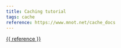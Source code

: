 ```yaml
---
title: Caching tutorial
tags: cache
reference: https://www.mnot.net/cache_docs
---
```

<a href="{{ reference }}">{{ reference }}</a>
